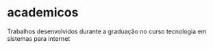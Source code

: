 # academicos
Trabalhos desenvolvidos durante a graduação no curso tecnologia em sistemas para internet
